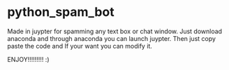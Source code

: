 # python_spam_bot
Made in juypter for spamming any text box or chat window.
Just download anaconda and through anaconda you can launch juypter.
Then just copy paste the code and If your want you can modify it.




ENJOY!!!!!!!!!  :)
